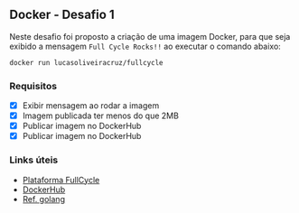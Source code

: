 ## Docker - Desafio 1

Neste desafio foi proposto a criação de uma imagem Docker, para que seja exibido a mensagem `Full Cycle Rocks!!` ao executar o comando abaixo:

```bash
docker run lucasoliveiracruz/fullcycle
```

### Requisitos
- [x] Exibir mensagem ao rodar a imagem
- [x] Imagem publicada ter menos do que 2MB
- [x] Publicar imagem no DockerHub
- [x] Publicar imagem no DockerHub

### Links úteis

- [Plataforma FullCycle](https://plataforma.fullcycle.com.br/)
- [DockerHub](https://hub.docker.com/)
- [Ref. golang](https://go.dev/doc/tutorial/getting-started)
